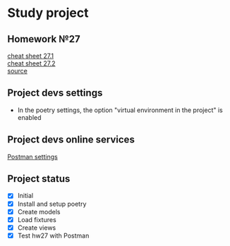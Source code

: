 # Study project

## Homework №27

[cheat sheet 27.1](https://skyengpublic.notion.site/27-1-632dde8aecc74f76b3a39acc1c639ef1)\
[cheat sheet 27.2](https://skyengpublic.notion.site/27-2-2707d24925ee4dd39c39ae4b8ae6ebf8)\
[source](https://skyengpublic.notion.site/27-Django-1d8f7966d80245c3987a97a2590e3d96)

## Project devs settings

* In the poetry settings, the option "virtual environment in the project" is enabled

## Project devs online services

[Postman settings](https://www.postman.com/collections/3f61f1deb600f3ee26db)

## Project status

- [x] Initial
- [x] Install and setup poetry
- [x] Create models
- [x] Load fixtures
- [x] Create views
- [x] Test hw27 with Postman 
